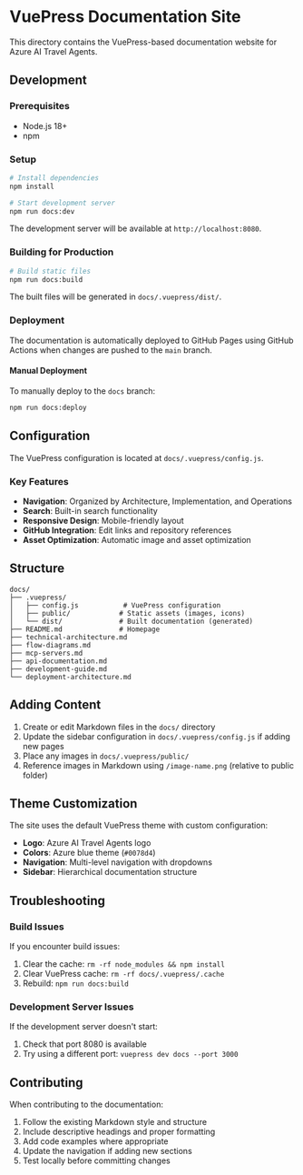 # VuePress Documentation Site

This directory contains the VuePress-based documentation website for Azure AI Travel Agents.

## Development

### Prerequisites

- Node.js 18+ 
- npm

### Setup

```bash
# Install dependencies
npm install

# Start development server
npm run docs:dev
```

The development server will be available at `http://localhost:8080`.

### Building for Production

```bash
# Build static files
npm run docs:build
```

The built files will be generated in `docs/.vuepress/dist/`.

### Deployment

The documentation is automatically deployed to GitHub Pages using GitHub Actions when changes are pushed to the `main` branch.

#### Manual Deployment

To manually deploy to the `docs` branch:

```bash
npm run docs:deploy
```

## Configuration

The VuePress configuration is located at `docs/.vuepress/config.js`.

### Key Features

- **Navigation**: Organized by Architecture, Implementation, and Operations
- **Search**: Built-in search functionality
- **Responsive Design**: Mobile-friendly layout
- **GitHub Integration**: Edit links and repository references
- **Asset Optimization**: Automatic image and asset optimization

## Structure

```
docs/
├── .vuepress/
│   ├── config.js           # VuePress configuration
│   ├── public/            # Static assets (images, icons)
│   └── dist/              # Built documentation (generated)
├── README.md              # Homepage
├── technical-architecture.md
├── flow-diagrams.md
├── mcp-servers.md
├── api-documentation.md
├── development-guide.md
└── deployment-architecture.md
```

## Adding Content

1. Create or edit Markdown files in the `docs/` directory
2. Update the sidebar configuration in `docs/.vuepress/config.js` if adding new pages
3. Place any images in `docs/.vuepress/public/` 
4. Reference images in Markdown using `/image-name.png` (relative to public folder)

## Theme Customization

The site uses the default VuePress theme with custom configuration:

- **Logo**: Azure AI Travel Agents logo
- **Colors**: Azure blue theme (`#0078d4`)
- **Navigation**: Multi-level navigation with dropdowns
- **Sidebar**: Hierarchical documentation structure

## Troubleshooting

### Build Issues

If you encounter build issues:

1. Clear the cache: `rm -rf node_modules && npm install`
2. Clear VuePress cache: `rm -rf docs/.vuepress/.cache`
3. Rebuild: `npm run docs:build`

### Development Server Issues

If the development server doesn't start:

1. Check that port 8080 is available
2. Try using a different port: `vuepress dev docs --port 3000`

## Contributing

When contributing to the documentation:

1. Follow the existing Markdown style and structure
2. Include descriptive headings and proper formatting
3. Add code examples where appropriate
4. Update the navigation if adding new sections
5. Test locally before committing changes